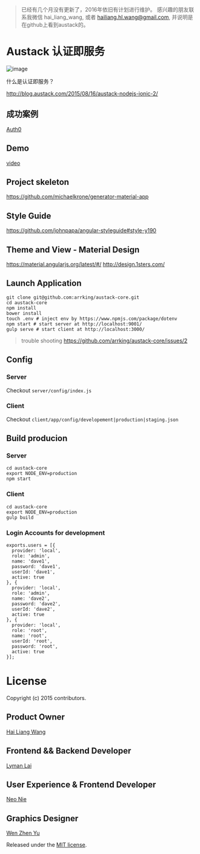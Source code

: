 > 已经有几个月没有更新了，2016年依旧有计划进行维护。 感兴趣的朋友联系我微信 hai_liang_wang, 或者 hailiang.hl.wang@gmail.com, 并说明是在github上看到austack的。

# Austack 认证即服务

![image](https://cloud.githubusercontent.com/assets/3538629/9595072/c6767052-5096-11e5-949d-99d9267a1703.png)

什么是认证即服务？

http://blog.austack.com/2015/08/16/austack-nodejs-ionic-2/


## 成功案例
[Auth0](https://www.auth0.com)


## Demo

[video](http://v.youku.com/v_show/id_XMTMyNTAxNDA5Ng==.html?firsttime=0&from=y1.4-2#paction)


## Project skeleton
https://github.com/michaelkrone/generator-material-app

## Style Guide
https://github.com/johnpapa/angular-styleguide#style-y190

## Theme and View - Material Design
https://material.angularjs.org/latest/#/
http://design.1sters.com/

## Launch Application
```
git clone git@github.com:arrking/austack-core.git
cd austack-core
npm install
bower install
touch .env # inject env by https://www.npmjs.com/package/dotenv
npm start # start server at http://localhost:9001/
gulp serve # start client at http://localhost:3000/
```

> trouble shooting https://github.com/arrking/austack-core/issues/2

## Config

### Server
Checkout ```server/config/index.js```

### Client
Checkout ```client/app/config/developement|production|staging.json```

## Build producion

### Server
```
cd austack-core
export NODE_ENV=production
npm start
```

### Client
```
cd austack-core
export NODE_ENV=production
gulp build
```


### Login Accounts for development
```
exports.users = [{
  provider: 'local',
  role: 'admin',
  name: 'dave1',
  password: 'dave1',
  userId: 'dave1',
  active: true
}, {
  provider: 'local',
  role: 'admin',
  name: 'dave2',
  password: 'dave2',
  userId: 'dave2',
  active: true
}, {
  provider: 'local',
  role: 'root',
  name: 'root',
  userId: 'root',
  password: 'root',
  active: true
}];
```

# License
Copyright (c) 2015 contributors.

## Product Owner
[Hai Liang Wang](https://github.com/Samurais)


## Frontend && Backend Developer 
[Lyman Lai](https://github.com/lymanlai)


## User Experience & Frontend Developer
[Neo Nie](https://github.com/nihgwu)

## Graphics Designer
[Wen Zhen Yu](https://github.com/wendy-yu)

Released under the [MIT license](https://tldrlegal.com/license/mit-license).

